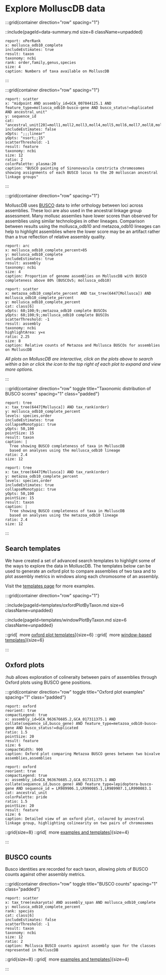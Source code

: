 # Explore MolluscDB data

:::grid{container direction="row" spacing="1"}

::include{pageId=data-summary.md size=8 className=unpadded}

```report
report: xPerRank
x: mollusca_odb10_complete
includeEstimates: true
result: taxon
taxonomy: ncbi
rank: order,family,genus,species
size: 4
caption: Numbers of taxa available on MolluscDB
```

:::

:::grid{container direction="row" spacing="1"}

```report
report: scatter
x: "midpoint AND assembly_id=GCA_007844125.1 AND feature_type=mollusca_odb10-busco-gene AND busco_status!=duplicated AND ancestral_unit"
y: sequence_id
cat: "ancestral_unit[20]=moll1,moll2,moll3,moll4,moll5,moll6,moll7,moll8,moll9,moll10,moll11,moll12,moll13,moll14,moll15,moll16,moll17,moll18,moll19,moll20"
includeEstimates: false
xOpts: ";;;linear"
yOpts: "nsort;;15"
scatterThreshold: -1
result: feature
taxonomy: ncbi
size: 12
ratio: 2
colorPalette: plasma:20
caption: "BUSCO painting of Sinonovacula constricta chromosomes showing assignments of each BUSCO locus to the 20 molluscan ancestral linkage groups"
```

:::

:::grid{container direction="row" spacing="1"}

MolluscDB uses [BUSCO](https://busco.ezlab.org) data to infer orthology between loci across assemblies. These loci are also used in the ancestral linkage group assessment. Many mollusc assemlies have lower scores than observed for assemblies using similar technologies in other lineages. Comparison between results using the mollusca_odb10 and metazoa_odb10 lineages can help to highlight assemblies where the lower score may be an artifact rather than a true reflection of relative assembly quality.

```report
report: arc
x: mollusca_odb10_complete_percent>85
y: mollusca_odb10_complete
includeEstimates: true
result: assembly
taxonomy: ncbi
size: 4
caption: Proportion of genome assemblies on MolluscDB with BUSCO completeness above 80% (BUSCOv5; mollusca_odb10)
```

```report
report: scatter
x: metazoa_odb10_complete_percent AND tax_tree(6447[Mollusca]) AND mollusca_odb10_complete_percent
y: mollusca_odb10_complete_percent
cat: class[6]
xOpts: 60;100;9;;metazoa_odb10 complete BUSCOs
yOpts: 60;100;9;;mollusca_odb10 complete BUSCOs
scatterThreshold: -1
result: assembly
taxonomy: ncbi
highlightArea: y=x
ratio: 2.25
size: 8
caption: Relative counts of Metazoa and Mollusca BUSCOs for assemblies on MolluscDB
```

_All plots on MolluscDB are interactive, click on the plots above to search within a bin or click the icon to the top right of each plot to expand and view more options._

:::

:::grid{container direction="row" toggle title="Taxonomic distribution of BUSCO scores" spacing="1" class="padded"}

```report
report: tree
x: tax_tree(6447[Mollusca]) AND tax_rank(order)
y: mollusca_odb10_complete_percent
levels: species,order
includeEstimates: true
collapseMonotypic: true
yOpts: 50,100
pointSize: 15
result: taxon
caption: |
  Tree showing BUSCO completeness of taxa in MolluscDB
  based on analyses using the mollusca_odb10 lineage
ratio: 2.4
size: 12
```

```report
report: tree
x: tax_tree(6447[Mollusca]) AND tax_rank(order)
y: metazoa_odb10_complete_percent
levels: species,order
includeEstimates: true
collapseMonotypic: true
yOpts: 50,100
pointSize: 15
result: taxon
caption: |
  Tree showing BUSCO completeness of taxa in MolluscDB
  based on analyses using the metazoa_odb10 lineage
ratio: 2.4
size: 12
```

:::

## Search templates

We have created a set of advanced search templates to highlight some of the ways to explore the data in MolluscDB. The templates below can be used to generate an oxford plot to compare assemblies of two taxa and to plot assembly metrics in windows along each chromosome of an assembly.

Visit the [templates page](/templates) for more examples.

:::grid{container direction="row" spacing="1"}

::include{pageId=templates/oxfordPlotByTaxon.md size=6 className=unpadded}

::include{pageId=templates/windowPlotByTaxon.md size=6 className=unpadded}

::grid[&nbsp;&nbsp;more [oxford plot templates](/templates/oxford)]{size=6}
::grid[&nbsp;&nbsp;more [window-based templates](/templates/windows)]{size=6}

:::

## Oxford plots

:hub allows exploration of colineraity between pairs of assemblies through Oxford plots using BUSCO gene positions.

:::grid{container direction="row" toggle title="Oxford plot examples" spacing="1" class="padded"}

```report
report: oxford
reorient: true
compactLegend: true
x: assembly_id=GCA_963676685.2,GCA_017311375.1 AND collate(sequence_id,busco_gene) AND feature_type=metazoa_odb10-busco-gene AND busco_status!=duplicated
ratio: 1.5
pointSize: 20
result: feature
size: 6
compactWidth: 900
caption: Oxford plot comparing Metazoa BUSCO genes between two bivalve assemblies,assemblies
```

```report
report: oxford
reorient: true
compactLegend: true
x: assembly_id=GCA_963676685.2,GCA_017311375.1 AND collate(sequence_id,busco_gene) AND feature_type=lepidoptera-busco-gene AND sequence_id = LR989906.1,LR990085.1,LR989907.1,LR990083.1
cat: ancestral_unit
colorPalette: pride
ratio: 1.5
pointSize: 20
result: feature
size: 6
caption: Detailed view of an oxford plot, coloured by ancestral linkage group, highlighting colinearity on two pairs of chromosomes
```

::grid{size=8}
::grid[&nbsp;&nbsp;more [examples and templates](/templates/oxford)]{size=4}

:::

## BUSCO counts

Busco identities are recorded for each taxon, allowing plots of BUSCO counts against other assembly metrics.

:::grid{container direction="row" toggle title="BUSCO counts" spacing="1" class="padded"}

```report
report: scatter
x: tax_tree(eukaryota) AND assembly_span AND mollusca_odb10_complete
y: mollusca_odb10_complete_percent
rank: species
cat: class[6]
includeEstimates: false
scatterThreshold: -1
result: taxon
taxonomy: ncbi
size: 12
ratio: 2
caption: Mollusca BUSCO counts against assembly span for the classes represented in MolluscDB
```

::grid{size=8}
::grid[&nbsp;&nbsp;more [examples and templates](/templates/counts)]{size=4}

:::
